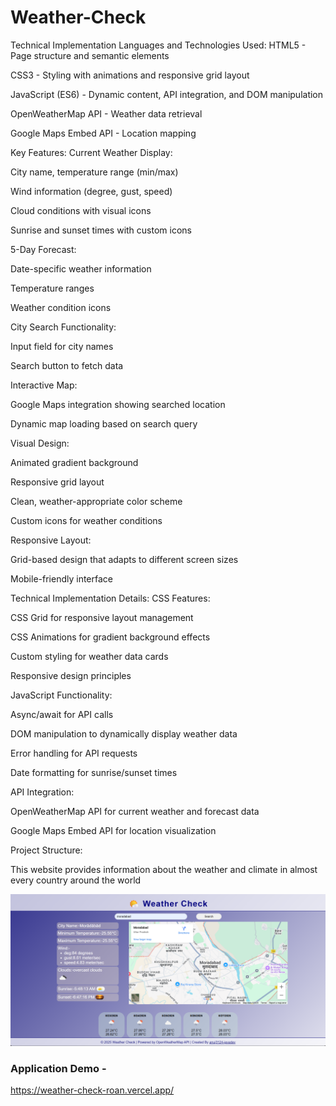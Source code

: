 # Weather-Check

Technical Implementation
Languages and Technologies Used:
HTML5 - Page structure and semantic elements

CSS3 - Styling with animations and responsive grid layout

JavaScript (ES6) - Dynamic content, API integration, and DOM manipulation

OpenWeatherMap API - Weather data retrieval

Google Maps Embed API - Location mapping

Key Features:
Current Weather Display:

City name, temperature range (min/max)

Wind information (degree, gust, speed)

Cloud conditions with visual icons

Sunrise and sunset times with custom icons

5-Day Forecast:

Date-specific weather information

Temperature ranges

Weather condition icons

City Search Functionality:

Input field for city names

Search button to fetch data

Interactive Map:

Google Maps integration showing searched location

Dynamic map loading based on search query

Visual Design:

Animated gradient background

Responsive grid layout

Clean, weather-appropriate color scheme

Custom icons for weather conditions

Responsive Layout:

Grid-based design that adapts to different screen sizes

Mobile-friendly interface

Technical Implementation Details:
CSS Features:

CSS Grid for responsive layout management

CSS Animations for gradient background effects

Custom styling for weather data cards

Responsive design principles

JavaScript Functionality:

Async/await for API calls

DOM manipulation to dynamically display weather data

Error handling for API requests

Date formatting for sunrise/sunset times

API Integration:

OpenWeatherMap API for current weather and forecast data

Google Maps Embed API for location visualization

Project Structure:



This website provides information about the weather and climate in almost every country around the world

![My Weather Screenshot](https://github.com/anuj3124-javadev/weather-check/blob/main/Screenshot.png?raw=true)

### Application Demo -
https://weather-check-roan.vercel.app/
